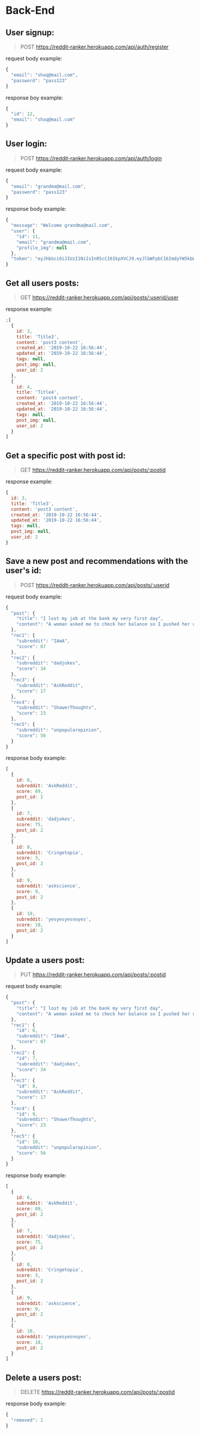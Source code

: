# Back-End

## User signup:

> POST https://reddit-ranker.herokuapp.com/api/auth/register

request body example:

```js
{
  "email": "shaq@mail.com",
  "password": "pass123"
}
```

response boy example:

```js
{
  "id": 12,
  "email": "shaq@mail.com"
}
```

## User login:

> POST https://reddit-ranker.herokuapp.com/api/auth/login

request body example:

```js
{
  "email": "grandma@mail.com",
  "password": "pass123"
}
```

response body example:

```js
{
  "message": "Welcome grandma@mail.com",
  "user": {
    "id": 11,
    "email": "grandma@mail.com",
    "profile_img": null
  },
  "token": "eyJhbGciOiJIUzI1NiIsInR5cCI6IkpXVCJ9.eyJlbWFpbCI6ImdyYW5kbWEiLCJpZCI6MTEsImlhdCI6MTU3MTgwNjYzMSwiZXhwIjoxNTcxODEwMjMxfQ.-eqokqd4E6awsQLgBRll3m14os8O3AJ4MoCLcbzYxns"
}
```

## Get all users posts:

> GET https://reddit-ranker.herokuapp.com/api/posts/:userid/user

response example:

```js
;[
  {
    id: 3,
    title: 'Title3',
    content: 'post3 content',
    created_at: '2019-10-22 16:56:44',
    updated_at: '2019-10-22 16:56:44',
    tags: null,
    post_img: null,
    user_id: 2
  },
  {
    id: 4,
    title: 'Title4',
    content: 'post4 content',
    created_at: '2019-10-22 16:56:44',
    updated_at: '2019-10-22 16:56:44',
    tags: null,
    post_img: null,
    user_id: 2
  }
]
```

## Get a specific post with post id:

> GET https://reddit-ranker.herokuapp.com/api/posts/:postid

response example:

```js
{
  id: 3,
  title: 'Title3',
  content: 'post3 content',
  created_at: '2019-10-22 16:56:44',
  updated_at: '2019-10-22 16:56:44',
  tags: null,
  post_img: null,
  user_id: 2
}
```

## Save a new post and recommendations with the user's id:

> POST https://reddit-ranker.herokuapp.com/api/posts/:userid

request body example:

```js
{
  "post": {
    "title": "I lost my job at the bank my very first day",
    "content": "A woman asked me to check her balance so I pushed her over"
  },
  "rec1": {
    "subreddit": "IAmA",
    "score": 87
  },
  "rec2": {
    "subreddit": "dadjokes",
    "score": 34
  },
  "rec3": {
    "subreddit": "AskReddit",
    "score": 17
  },
  "rec4": {
    "subreddit": "ShowerThoughts",
    "score": 23
  },
  "rec5": {
    "subreddit": "unpopularopinion",
    "score": 56
  }
}
```

response body example:

```js
[
  {
    id: 6,
    subreddit: 'AskReddit',
    score: 89,
    post_id: 2
  },
  {
    id: 7,
    subreddit: 'dadjokes',
    score: 75,
    post_id: 2
  },
  {
    id: 8,
    subreddit: 'Cringetopia',
    score: 3,
    post_id: 2
  },
  {
    id: 9,
    subreddit: 'askscience',
    score: 9,
    post_id: 2
  },
  {
    id: 10,
    subreddit: 'yesyesyesnoyes',
    score: 18,
    post_id: 2
  }
]
```

## Update a users post:

> PUT https://reddit-ranker.herokuapp.com/api/posts/:postid

request body example:

```js
{
  "post": {
    "title": "I lost my job at the bank my very first day",
    "content": "A woman asked me to check her balance so I pushed her over"
  },
  "rec1": {
    "id": 6,
    "subreddit": "IAmA",
    "score": 87
  },
  "rec2": {
    "id": 7,
    "subreddit": "dadjokes",
    "score": 34
  },
  "rec3": {
    "id": 8,
    "subreddit": "AskReddit",
    "score": 17
  },
  "rec4": {
    "id": 9,
    "subreddit": "ShowerThoughts",
    "score": 23
  },
  "rec5": {
    "id": 10,
    "subreddit": "unpopularopinion",
    "score": 56
  }
}
```

response body example:

```js
[
  {
    id: 6,
    subreddit: 'AskReddit',
    score: 89,
    post_id: 2
  },
  {
    id: 7,
    subreddit: 'dadjokes',
    score: 75,
    post_id: 2
  },
  {
    id: 8,
    subreddit: 'Cringetopia',
    score: 3,
    post_id: 2
  },
  {
    id: 9,
    subreddit: 'askscience',
    score: 9,
    post_id: 2
  },
  {
    id: 10,
    subreddit: 'yesyesyesnoyes',
    score: 18,
    post_id: 2
  }
]
```

## Delete a users post:

> DELETE https://reddit-ranker.herokuapp.com/api/posts/:postid

response body example:

```js
{
  "removed": 1
}
```
